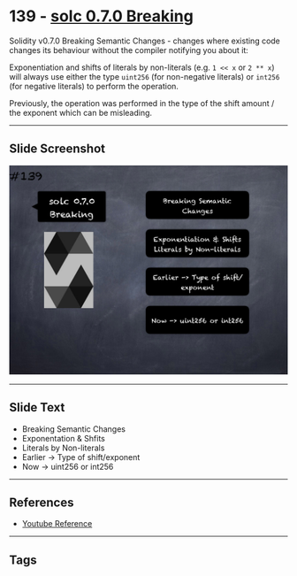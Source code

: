 # 139 - [solc 0.7.0 Breaking](solc%200.7.0%20Breaking.md)
Solidity v0.7.0 Breaking Semantic Changes - changes where existing code changes its behaviour without the compiler notifying you about it:

Exponentiation and shifts of literals by non-literals (e.g. `1 << x` or `2 ** x`) will always use either the type `uint256` (for non-negative literals) or `int256` (for negative literals) to perform the operation. 

Previously, the operation was performed in the type of the shift amount / the exponent which can be misleading.

___
## Slide Screenshot
![139.png](../images/solidity201/139.png)
___
## Slide Text
- Breaking Semantic Changes
- Exponentation & Shfits
- Literals by Non-literals
- Earlier -> Type of shift/exponent
- Now -> uint256 or int256
___
## References
- [Youtube Reference](https://youtu.be/TqMIbouwePE?t=1933)
___
## Tags